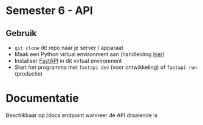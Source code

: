 # Semester 6 - API
## Gebruik
- ```git clone``` dit repo naar je server / apparaat
- Maak een Python virtual environment aan (handleiding [hier](https://docs.python.org/3/library/venv.html))
- Installeer [FastAPI](https://fastapi.tiangolo.com/) in dit virtual environment
- Start het programma met ```fastapi dev``` (voor ontwikkeling) of ```fastapi run``` (productie)

# Documentatie
Beschikbaar op /docs endpoint wanneer de API draaiende is
